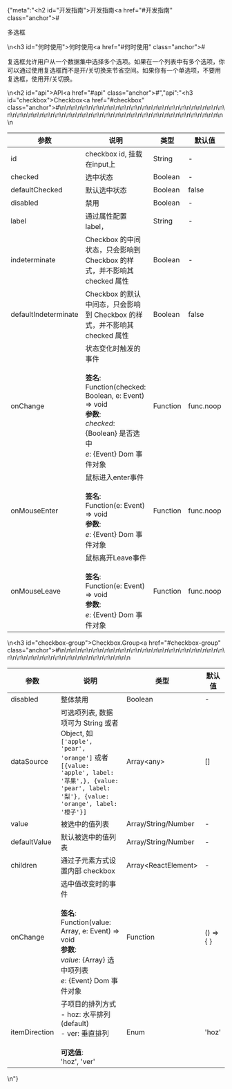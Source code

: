 {"meta":"<h2 id=\"&#x5F00;&#x53D1;&#x6307;&#x5357;\">&#x5F00;&#x53D1;&#x6307;&#x5357;<a href=\"#&#x5F00;&#x53D1;&#x6307;&#x5357;\" class=\"anchor\">#</a></h2><p>&#x591A;&#x9009;&#x6846;</p>\n<h3 id=\"&#x4F55;&#x65F6;&#x4F7F;&#x7528;\">&#x4F55;&#x65F6;&#x4F7F;&#x7528;<a href=\"#&#x4F55;&#x65F6;&#x4F7F;&#x7528;\" class=\"anchor\">#</a></h3><p>&#x590D;&#x9009;&#x6846;&#x5141;&#x8BB8;&#x7528;&#x6237;&#x4ECE;&#x4E00;&#x4E2A;&#x6570;&#x636E;&#x96C6;&#x4E2D;&#x9009;&#x62E9;&#x591A;&#x4E2A;&#x9009;&#x9879;&#x3002;&#x5982;&#x679C;&#x5728;&#x4E00;&#x4E2A;&#x5217;&#x8868;&#x4E2D;&#x6709;&#x591A;&#x4E2A;&#x9009;&#x9879;&#xFF0C;&#x4F60;&#x53EF;&#x4EE5;&#x901A;&#x8FC7;&#x4F7F;&#x7528;&#x590D;&#x9009;&#x6846;&#x800C;&#x4E0D;&#x662F;&#x5F00;/&#x5173;&#x5207;&#x6362;&#x6765;&#x8282;&#x7701;&#x7A7A;&#x95F4;&#x3002;&#x5982;&#x679C;&#x4F60;&#x6709;&#x4E00;&#x4E2A;&#x5355;&#x9009;&#x9879;&#xFF0C;&#x4E0D;&#x8981;&#x7528;&#x590D;&#x9009;&#x6846;&#xFF0C;&#x4F7F;&#x7528;&#x5F00;/&#x5173;&#x5207;&#x6362;&#x3002;</p>\n<h2 id=\"api\">API<a href=\"#api\" class=\"anchor\">#</a></h2>","api":"<h3 id=\"checkbox\">Checkbox<a href=\"#checkbox\" class=\"anchor\">#</a></h3><table>\n<thead>\n<tr>\n<th>&#x53C2;&#x6570;</th>\n<th>&#x8BF4;&#x660E;</th>\n<th>&#x7C7B;&#x578B;</th>\n<th>&#x9ED8;&#x8BA4;&#x503C;</th>\n</tr>\n</thead>\n<tbody>\n<tr>\n<td>id</td>\n<td>checkbox id, &#x6302;&#x8F7D;&#x5728;input&#x4E0A;</td>\n<td>String</td>\n<td>-</td>\n</tr>\n<tr>\n<td>checked</td>\n<td>&#x9009;&#x4E2D;&#x72B6;&#x6001;</td>\n<td>Boolean</td>\n<td>-</td>\n</tr>\n<tr>\n<td>defaultChecked</td>\n<td>&#x9ED8;&#x8BA4;&#x9009;&#x4E2D;&#x72B6;&#x6001;</td>\n<td>Boolean</td>\n<td>false</td>\n</tr>\n<tr>\n<td>disabled</td>\n<td>&#x7981;&#x7528;</td>\n<td>Boolean</td>\n<td>-</td>\n</tr>\n<tr>\n<td>label</td>\n<td>&#x901A;&#x8FC7;&#x5C5E;&#x6027;&#x914D;&#x7F6E;label&#xFF0C;</td>\n<td>String</td>\n<td>-</td>\n</tr>\n<tr>\n<td>indeterminate</td>\n<td>Checkbox &#x7684;&#x4E2D;&#x95F4;&#x72B6;&#x6001;&#xFF0C;&#x53EA;&#x4F1A;&#x5F71;&#x54CD;&#x5230; Checkbox &#x7684;&#x6837;&#x5F0F;&#xFF0C;&#x5E76;&#x4E0D;&#x5F71;&#x54CD;&#x5176; checked &#x5C5E;&#x6027;</td>\n<td>Boolean</td>\n<td>-</td>\n</tr>\n<tr>\n<td>defaultIndeterminate</td>\n<td>Checkbox &#x7684;&#x9ED8;&#x8BA4;&#x4E2D;&#x95F4;&#x6001;&#xFF0C;&#x53EA;&#x4F1A;&#x5F71;&#x54CD;&#x5230; Checkbox &#x7684;&#x6837;&#x5F0F;&#xFF0C;&#x5E76;&#x4E0D;&#x5F71;&#x54CD;&#x5176; checked &#x5C5E;&#x6027;</td>\n<td>Boolean</td>\n<td>false</td>\n</tr>\n<tr>\n<td>onChange</td>\n<td>&#x72B6;&#x6001;&#x53D8;&#x5316;&#x65F6;&#x89E6;&#x53D1;&#x7684;&#x4E8B;&#x4EF6;<br><br><strong>&#x7B7E;&#x540D;</strong>:<br>Function(checked: Boolean, e: Event) =&gt; void<br><strong>&#x53C2;&#x6570;</strong>:<br><em>checked</em>: {Boolean} &#x662F;&#x5426;&#x9009;&#x4E2D;<br>_e_: {Event} Dom &#x4E8B;&#x4EF6;&#x5BF9;&#x8C61;</td>\n<td>Function</td>\n<td>func.noop</td>\n</tr>\n<tr>\n<td>onMouseEnter</td>\n<td>&#x9F20;&#x6807;&#x8FDB;&#x5165;enter&#x4E8B;&#x4EF6;<br><br><strong>&#x7B7E;&#x540D;</strong>:<br>Function(e: Event) =&gt; void<br><strong>&#x53C2;&#x6570;</strong>:<br>_e_: {Event} Dom &#x4E8B;&#x4EF6;&#x5BF9;&#x8C61;</td>\n<td>Function</td>\n<td>func.noop</td>\n</tr>\n<tr>\n<td>onMouseLeave</td>\n<td>&#x9F20;&#x6807;&#x79BB;&#x5F00;Leave&#x4E8B;&#x4EF6;<br><br><strong>&#x7B7E;&#x540D;</strong>:<br>Function(e: Event) =&gt; void<br><strong>&#x53C2;&#x6570;</strong>:<br>_e_: {Event} Dom &#x4E8B;&#x4EF6;&#x5BF9;&#x8C61;</td>\n<td>Function</td>\n<td>func.noop</td>\n</tr>\n</tbody>\n</table>\n<h3 id=\"checkbox-group\">Checkbox.Group<a href=\"#checkbox-group\" class=\"anchor\">#</a></h3><table>\n<thead>\n<tr>\n<th>&#x53C2;&#x6570;</th>\n<th>&#x8BF4;&#x660E;</th>\n<th>&#x7C7B;&#x578B;</th>\n<th>&#x9ED8;&#x8BA4;&#x503C;</th>\n</tr>\n</thead>\n<tbody>\n<tr>\n<td>disabled</td>\n<td>&#x6574;&#x4F53;&#x7981;&#x7528;</td>\n<td>Boolean</td>\n<td>-</td>\n</tr>\n<tr>\n<td>dataSource</td>\n<td>&#x53EF;&#x9009;&#x9879;&#x5217;&#x8868;, &#x6570;&#x636E;&#x9879;&#x53EF;&#x4E3A; String &#x6216;&#x8005; Object, &#x5982; <code>[&apos;apple&apos;, &apos;pear&apos;, &apos;orange&apos;]</code> &#x6216;&#x8005; <code>[{value: &apos;apple&apos;, label: &apos;&#x82F9;&#x679C;&apos;,}, {value: &apos;pear&apos;, label: &apos;&#x68A8;&apos;}, {value: &apos;orange&apos;, label: &apos;&#x6A59;&#x5B50;&apos;}]</code></td>\n<td>Array&lt;any&gt;</td>\n<td>[]</td>\n</tr>\n<tr>\n<td>value</td>\n<td>&#x88AB;&#x9009;&#x4E2D;&#x7684;&#x503C;&#x5217;&#x8868;</td>\n<td>Array/String/Number</td>\n<td>-</td>\n</tr>\n<tr>\n<td>defaultValue</td>\n<td>&#x9ED8;&#x8BA4;&#x88AB;&#x9009;&#x4E2D;&#x7684;&#x503C;&#x5217;&#x8868;</td>\n<td>Array/String/Number</td>\n<td>-</td>\n</tr>\n<tr>\n<td>children</td>\n<td>&#x901A;&#x8FC7;&#x5B50;&#x5143;&#x7D20;&#x65B9;&#x5F0F;&#x8BBE;&#x7F6E;&#x5185;&#x90E8; checkbox</td>\n<td>Array&lt;ReactElement&gt;</td>\n<td>-</td>\n</tr>\n<tr>\n<td>onChange</td>\n<td>&#x9009;&#x4E2D;&#x503C;&#x6539;&#x53D8;&#x65F6;&#x7684;&#x4E8B;&#x4EF6;<br><br><strong>&#x7B7E;&#x540D;</strong>:<br>Function(value: Array, e: Event) =&gt; void<br><strong>&#x53C2;&#x6570;</strong>:<br><em>value</em>: {Array} &#x9009;&#x4E2D;&#x9879;&#x5217;&#x8868;<br>_e_: {Event} Dom &#x4E8B;&#x4EF6;&#x5BF9;&#x8C61;</td>\n<td>Function</td>\n<td>() =&gt; { }</td>\n</tr>\n<tr>\n<td>itemDirection</td>\n<td>&#x5B50;&#x9879;&#x76EE;&#x7684;&#x6392;&#x5217;&#x65B9;&#x5F0F;<br>- hoz: &#x6C34;&#x5E73;&#x6392;&#x5217; (default)<br>- ver: &#x5782;&#x76F4;&#x6392;&#x5217;<br><br><strong>&#x53EF;&#x9009;&#x503C;</strong>:<br>&apos;hoz&apos;, &apos;ver&apos;</td>\n<td>Enum</td>\n<td>&apos;hoz&apos;</td>\n</tr>\n</tbody>\n</table>\n"}